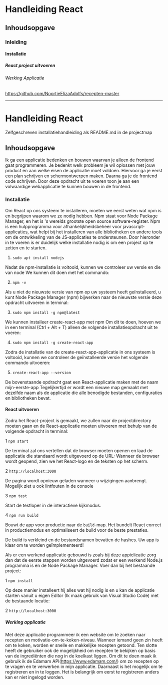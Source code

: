 #       Handleiding React
##      Inhoudsopgave
###     Inleiding
####    Installatie
#####   React project uitvoeren
######  Werking Applicatie

https://github.com/NoortjeElizaAdolfs/recepten-master
______________________________________________________________________________________________________
# Handleiding React
Zelfgeschreven installatiehandleiding als README.md in de projectmap

## Inhoudsopgave
Ik ga een applicatie bedenken en bouwen waarvan je alleen de frontend gaat programmeren. Je bedenkt welk probleem je wil oplossen met jouw product en aan welke eisen de applicatie moet voldoen. Hiervoor ga je eerst een plan schrijven en schermontwerpen maken. Daarna ga je de frontend code schrijven. Door deze opdracht uit te voeren toon je aan een volwaardige webapplicatie te kunnen bouwen in de frontend.

### Installatie
Om React op ons systeem te installeren, moeten we eerst weten wat npm is en begrijpen waarom we ze nodig hebben. Npm staat voor Node Package Manager, en het is 's werelds grootste open source software-register. Npm is een hulpprogramma voor afhankelijkheidsbeheer voor javascript-applicaties, wat helpt bij het installeren van alle bibliotheken en andere tools om de ontwikkeling van de JS-applicaties te ondersteunen. Door hieronder in te voeren is er duidelijk welke installatie nodig is om een project op te zetten en te starten.

1. `sudo apt install nodejs`

Nadat de npm-installatie is voltooid, kunnen we controleer uw versie en die van node​ We kunnen dit doen met het commando:
	
2. `npm -v`

Als u niet de nieuwste versie van npm op uw systeem heeft geïnstalleerd, u kunt Node Package Manager (npm) bijwerken naar de nieuwste versie deze opdracht uitvoeren in terminal:

3. `sudo npm install -g npm@latest`

We kunnen installeer create-react-app met npm​ Om dit te doen, hoeven we in een terminal (Ctrl + Alt + T) alleen de volgende installatieopdracht uit te voeren:

4. `sudo npm install -g create-react-app`

Zodra de installatie van de create-react-app-applicatie in ons systeem is voltooid, kunnen we controleer de geïnstalleerde versie het volgende commando uitvoeren:

5. `create-react-app --version`

De bovenstaande opdracht gaat een React-applicatie maken met de naam mijn-eerste-app​ Tegelijkertijd er wordt een nieuwe map gemaakt met dezelfde naam als de applicatie die alle benodigde bestanden, configuraties en bibliotheken bevat.

#### React uitvoeren

Zodra het React-project is gemaakt, we zullen naar de projectdirectory moeten gaan en de React-applicatie moeten uitvoeren met behulp van de volgende opdracht in terminal:

1 `npm start`

De terminal zal ons vertellen dat de browser moeten openen en laad de applicatie die standaard wordt uitgevoerd op de URL:
Wanneer de browser wordt geopend, zien we het React-logo en de teksten op het scherm.

2 `http://localhost:3000`​ 

De pagina wordt opnieuw geladen wanneer u wijzigingen aanbrengt.
Mogelijk ziet u ook lintfouten in de console

3 `npm test`

Start de testloper in de interactieve kijkmodus.

4 `npm run build`

Bouwt de app voor productie naar de `build`-map.
Het bundelt React correct in productiemodus en optimaliseert de build voor de beste prestaties.

De build is verkleind en de bestandsnamen bevatten de hashes.
Uw app is klaar om te worden geïmplementeerd!

Als er een werkend applicatie gebouwd is zoals bij deze appiclicatie zorg dan dat de eerste stappen worden uitgevoerd zodat er een werkend Node.js programma is en de Node Package Manager. Voer dan bij het bestaande project:

1 `npm install`

Op deze manier installeert hij alles wat hij nodig is en u kan de applicatie starten vanuit u eigen Editor (Ik maak gebruik van Visual Studio Code) met de bestaande locatie:

2 `http://localhost:3000`​ 

##### Werking applicatie
Met deze applicatie programmeer ik een website om te zoeken naar recepten en motivatie-om-te-koken-niveau. Wanneer iemand geen zin heeft om te koken, worden er snelle en makkelijke recepten getoond. Ten slotte heeft de gebruiker ook de mogelijkheid om recepten te bekijken op basis van de ingrediënten die nog in de koelkast liggen. Om dit te doen maak ik gebruik ik de Edamam API(https://www.edamam.com/) om zo recepten op te vragen en te verwerken in mijn applicatie. Daarnaast is het mogelijk om te registreren en in te loggen. Het is belangrijk om eerst te registreren anders kan er niet ingelogd worden.
